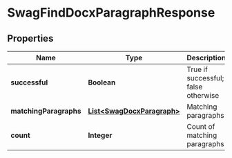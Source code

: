 
# SwagFindDocxParagraphResponse

## Properties
Name | Type | Description | Notes
------------ | ------------- | ------------- | -------------
**successful** | **Boolean** | True if successful; false otherwise |  [optional]
**matchingParagraphs** | [**List&lt;SwagDocxParagraph&gt;**](SwagDocxParagraph.md) | Matching paragraphs |  [optional]
**count** | **Integer** | Count of matching paragraphs |  [optional]



